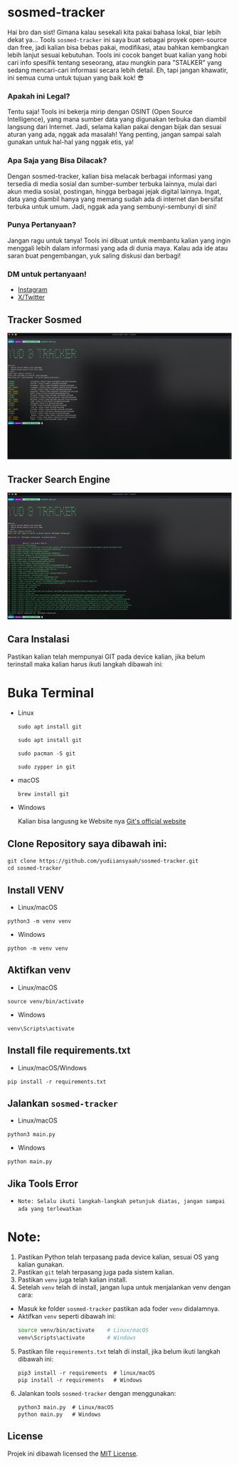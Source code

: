 # sosmed-tracker

Hai bro dan sist! Gimana kalau sesekali kita pakai bahasa lokal, biar lebih dekat ya…
Tools ``sosmed-tracker`` ini saya buat sebagai proyek open-source dan free, jadi kalian bisa bebas pakai, modifikasi, atau bahkan kembangkan lebih lanjut sesuai kebutuhan. Tools ini cocok banget buat kalian yang hobi cari info spesifik tentang seseorang, atau mungkin para "STALKER" yang sedang mencari-cari informasi secara lebih detail. Eh, tapi jangan khawatir, ini semua cuma untuk tujuan yang baik kok! 😎

### Apakah ini Legal?
Tentu saja! Tools ini bekerja mirip dengan OSINT (Open Source Intelligence), yang mana sumber data yang digunakan terbuka dan diambil langsung dari Internet. Jadi, selama kalian pakai dengan bijak dan sesuai aturan yang ada, nggak ada masalah! Yang penting, jangan sampai salah gunakan untuk hal-hal yang nggak etis, ya!

### Apa Saja yang Bisa Dilacak?
Dengan sosmed-tracker, kalian bisa melacak berbagai informasi yang tersedia di media sosial dan sumber-sumber terbuka lainnya, mulai dari akun media sosial, postingan, hingga berbagai jejak digital lainnya. Ingat, data yang diambil hanya yang memang sudah ada di internet dan bersifat terbuka untuk umum. Jadi, nggak ada yang sembunyi-sembunyi di sini!

### Punya Pertanyaan?
Jangan ragu untuk tanya! Tools ini dibuat untuk membantu kalian yang ingin menggali lebih dalam informasi yang ada di dunia maya. Kalau ada ide atau saran buat pengembangan, yuk saling diskusi dan berbagi!

### DM untuk pertanyaan!

- [Instagram](https://www.instagram.com/yudiiansyaah)
- [X/Twitter](https://www.x.com/yudiiansyaah)

## Tracker Sosmed
![Main Display](track-sosmed.png)

## Tracker Search Engine
![Main Display](track-searchengine.png)

## Cara Instalasi
Pastikan kalian telah mempunyai GIT pada device kalian, jika belum terinstall maka kalian harus ikuti langkah dibawah ini:

# Buka Terminal

- Linux
  
  ``` Debian/Ubuntu
  sudo apt install git
  ```

  ``` Fedora
  sudo apt install git
  ```

  ``` Arch Linux
  sudo pacman -S git
  ```

  ``` openSUSE
  sudo zypper in git
  ```

- macOS

  ``` bash
  brew install git
  ```

- Windows
  
  Kalian bisa langusng ke Website nya [Git's official website](https://git-scm.com/)

## Clone Repository saya dibawah ini:

``` bash/terminal
git clone https://github.com/yudiiansyaah/sosmed-tracker.git
cd sosmed-tracker
```

## Install VENV

- Linux/macOS
``` Linux/macOS
python3 -m venv venv
```

- Windows
``` Windows
python -m venv venv
```

## Aktifkan venv

- Linux/macOS
``` Linux/macOS
source venv/bin/activate 
```

- Windows
```Windows
venv\Scripts\activate
```

## Install file requirements.txt

- Linux/macOS/Windows
```Liunux/macOS/Windows
pip install -r requirements.txt
```

## Jalankan ``sosmed-tracker``

- Linux/macOS
``` Linux/macOS
python3 main.py
```

- Windows
```Windows
python main.py
```

## Jika Tools Error

- `Note: Selalu ikuti langkah-langkah petunjuk diatas, jangan sampai ada yang terlewatkan`

# Note:
1. Pastikan Python telah terpasang pada device kalian, sesuai OS yang kalian gunakan.
2. Pastikan ``git`` telah terpasang juga pada sistem kalian.
3. Pastikan ``venv`` juga telah kalian install.
4. Setelah ``venv`` telah di install, jangan lupa untuk menjalankan venv dengan cara:
- Masuk ke folder ``sosmed-tracker`` pastikan ada foder ``venv`` didalamnya.
- Aktifkan ``venv`` seperti dibawah ini:
   ```bash
   source venv/bin/activate    # Linux/macOS
   venv\Scripts\activate       # Windows
   ```
5. Pastikan file ``requirements.txt`` telah di install, jika belum ikuti langkah dibawah ini:
   ```bash/terminal
   pip3 install -r requirements  # linux/macOS
   pip install -r requirements   # Windows
6. Jalankan tools ``sosmed-tracker`` dengan menggunakan:
   ```bash/terminal
   python3 main.py  # Linux/macOS
   python main.py   # Windows

## License
Projek ini dibawah licensed the  [MIT License](LICENSE).
   
